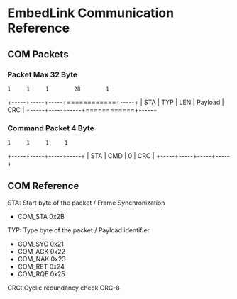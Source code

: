 # EmbedLink Communication Reference 

## COM Packets

### Packet Max 32 Byte

    1     1     1        28        1  
 +-----+-----+-----+============+-----+
 | STA | TYP | LEN |  Payload   | CRC |
 +-----+-----+-----+============+-----+

### Command Packet 4 Byte

    1     1     1     1  
 +-----+-----+-----+-----+
 | STA | CMD |  0  | CRC |
 +-----+-----+-----+-----+

## COM Reference  

STA: Start byte of the packet / Frame Synchronization
* COM_STA	0x2B 

TYP: Type byte of the packet / Payload identifier
* COM_SYC	0x21
* COM_ACK	0x22
* COM_NAK	0x23
* COM_RET	0x24
* COM_RQE	0x25

CRC: Cyclic redundancy check CRC-8